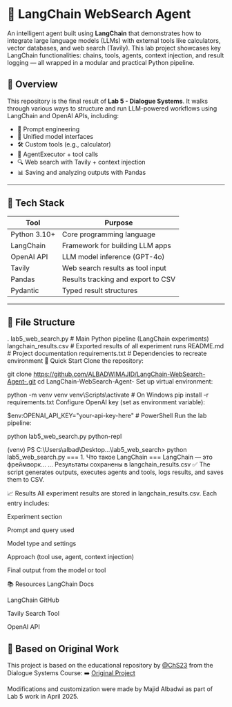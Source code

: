 # 🤖 LangChain WebSearch Agent

An intelligent agent built using **LangChain** that demonstrates how to integrate large language models (LLMs) with external tools like calculators, vector databases, and web search (Tavily). This lab project showcases key LangChain functionalities: chains, tools, agents, context injection, and result logging — all wrapped in a modular and practical Python pipeline.

## 📌 Overview

This repository is the final result of **Lab 5 - Dialogue Systems**. It walks through various ways to structure and run LLM-powered workflows using LangChain and OpenAI APIs, including:

- 📘 Prompt engineering
- 🔄 Unified model interfaces
- 🛠️ Custom tools (e.g., calculator)
- 🤖 AgentExecutor + tool calls
- 🔍 Web search with Tavily + context injection
- 📊 Saving and analyzing outputs with Pandas

---

## 🔧 Tech Stack

| Tool              | Purpose                                 |
|-------------------|-----------------------------------------|
| Python 3.10+      | Core programming language               |
| LangChain         | Framework for building LLM apps         |
| OpenAI API        | LLM model inference (GPT-4o)            |
| Tavily            | Web search results as tool input        |
| Pandas            | Results tracking and export to CSV      |
| Pydantic          | Typed result structures                 |

---

## 📂 File Structure


.
lab5_web_search.py     # Main Python pipeline (LangChain experiments)
 langchain_results.csv  # Exported results of all experiment runs
 README.md              # Project documentation
 requirements.txt       # Dependencies to recreate environment
🚀 Quick Start
Clone the repository:


git clone https://github.com/ALBADWIMAJID/LangChain-WebSearch-Agent-.git
cd LangChain-WebSearch-Agent-
Set up virtual environment:

python -m venv venv
venv\Scripts\activate      # On Windows
pip install -r requirements.txt
Configure OpenAI key (set as environment variable):


$env:OPENAI_API_KEY="your-api-key-here"  # PowerShell
Run the lab pipeline:


python lab5_web_search.py
python-repl

(venv) PS C:\Users\albad\Desktop\...\lab5_web_search> python lab5_web_search.py
=== 1. Что такое LangChain ===
LangChain — это фреймворк...
...
Результаты сохранены в langchain_results.csv
✅ The script generates outputs, executes agents and tools, logs results, and saves them to CSV.

📈 Results
All experiment results are stored in langchain_results.csv. Each entry includes:

Experiment section

Prompt and query used

Model type and settings

Approach (tool use, agent, context injection)

Final output from the model or tool

📚 Resources
LangChain Docs

LangChain GitHub

Tavily Search Tool

OpenAI API

## 🙏 Based on Original Work

This project is based on the educational repository by [@ChS23](https://github.com/ChS23) from the Dialogue Systems Course:
➡️ [Original Project](https://github.com/ChS23/dialogue-systems-course/tree/main/lab5_web_search)

Modifications and customization were made by Majid Albadwi as part of Lab 5 work in April 2025.



